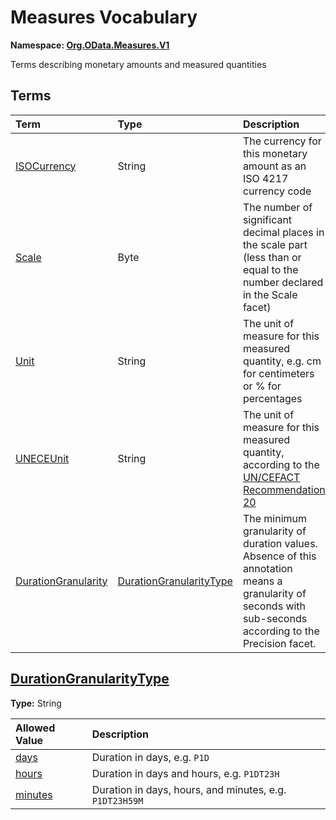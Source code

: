 # Measures Vocabulary
**Namespace: [Org.OData.Measures.V1](Org.OData.Measures.V1.xml)**

Terms describing monetary amounts and measured quantities


## Terms

Term|Type|Description
:---|:---|:----------
[ISOCurrency](./Org.OData.Measures.V1.xml#L70:~:text=Term%20Name="-,ISOCurrency,-")|String|<a name="ISOCurrency"></a>The currency for this monetary amount as an ISO 4217 currency code
[Scale](./Org.OData.Measures.V1.xml#L74:~:text=Term%20Name="-,Scale,-")|Byte|<a name="Scale"></a>The number of significant decimal places in the scale part (less than or equal to the number declared in the Scale facet)
[Unit](./Org.OData.Measures.V1.xml#L79:~:text=Term%20Name="-,Unit,-")|String|<a name="Unit"></a>The unit of measure for this measured quantity, e.g. cm for centimeters or % for percentages
[UNECEUnit](./Org.OData.Measures.V1.xml#L83:~:text=Term%20Name="-,UNECEUnit,-")|String|<a name="UNECEUnit"></a>The unit of measure for this measured quantity, according to the [UN/CEFACT Recommendation 20](http://tfig.unece.org/contents/recommendation-20.htm)
[DurationGranularity](./Org.OData.Measures.V1.xml#L87:~:text=Term%20Name="-,DurationGranularity,-")|[DurationGranularityType](#DurationGranularityType)|<a name="DurationGranularity"></a>The minimum granularity of duration values.<br>Absence of this annotation means a granularity of seconds with sub-seconds according to the Precision facet.

## <a name="DurationGranularityType"></a>[DurationGranularityType](./Org.OData.Measures.V1.xml#L92:~:text=TypeDefinition%20Name="-,DurationGranularityType,-")
**Type:** String



Allowed Value|Description
:------------|:----------
[days](./Org.OData.Measures.V1.xml#L95:~:text=TypeDefinition%20Name="-,DurationGranularityType,-")|Duration in days, e.g. `P1D`
[hours](./Org.OData.Measures.V1.xml#L99:~:text=TypeDefinition%20Name="-,DurationGranularityType,-")|Duration in days and hours, e.g. `P1DT23H`
[minutes](./Org.OData.Measures.V1.xml#L103:~:text=TypeDefinition%20Name="-,DurationGranularityType,-")|Duration in days, hours, and minutes, e.g. `P1DT23H59M`
